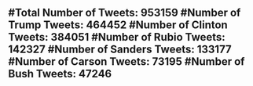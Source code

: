 #Total Number of Tweets: 953159 
#Number of Trump Tweets: 464452
#Number of Clinton Tweets: 384051
#Number of Rubio Tweets: 142327
#Number of Sanders Tweets: 133177
#Number of Carson Tweets: 73195
#Number of Bush Tweets: 47246
---
